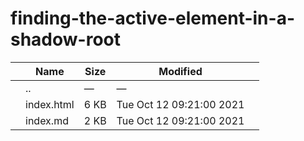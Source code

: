 finding-the-active-element-in-a-shadow-root
===========================================

<table><thead><tr class="header"><th></th><th>Name</th><th>Size</th><th>Modified</th><th></th></tr></thead><tbody><tr class="odd"><td></td><td><span class="goup">..</span></td><td>—</td><td>—</td><td></td></tr><tr class="even"><td></td><td><span class="name">index.html</span></td><td>6 KB</td><td>Tue Oct 12 09:21:00 2021</td><td></td></tr><tr class="odd"><td></td><td><span class="name">index.md</span></td><td>2 KB</td><td>Tue Oct 12 09:21:00 2021</td><td></td></tr></tbody></table>
